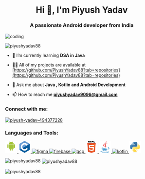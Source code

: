 <h1 align="center">Hi 👋, I'm Piyush Yadav</h1>
<h3 align="center">A passionate Android developer from India</h3>
<img align="center" alt="coding" width="400" src="https://camo.githubusercontent.com/cae12fddd9d6982901d82580bdf321d81fb299141098ca1c2d4891870827bf17/68747470733a2f2f6d69726f2e6d656469756d2e636f6d2f6d61782f313336302f302a37513379765349765f7430696f4a2d5a2e676966">

<p align="left"> <img src="https://komarev.com/ghpvc/?username=piyushyadav88&label=Profile%20views&color=0e75b6&style=flat" alt="piyushyadav88" /> </p>

- 🌱 I’m currently learning **DSA in Java**

- 👨‍💻 All of my projects are available at [https://github.com/PiyushYadav88?tab=repositories](https://github.com/PiyushYadav88?tab=repositories)

- 💬 Ask me about **Java , Kotlin and Android Development**

- 📫 How to reach me **piyushyadav9096@gmail.com**

<h3 align="left">Connect with me:</h3>
<p align="left">
<a href="https://linkedin.com/in/piyush-yadav-494377228" target="blank"><img align="center" src="https://raw.githubusercontent.com/rahuldkjain/github-profile-readme-generator/master/src/images/icons/Social/linked-in-alt.svg" alt="piyush-yadav-494377228" height="30" width="40" /></a>
</p>

<h3 align="left">Languages and Tools:</h3>
<p align="left"> <a href="https://developer.android.com" target="_blank" rel="noreferrer"> <img src="https://raw.githubusercontent.com/devicons/devicon/master/icons/android/android-original-wordmark.svg" alt="android" width="40" height="40"/> </a> <a href="https://www.cprogramming.com/" target="_blank" rel="noreferrer"> <img src="https://raw.githubusercontent.com/devicons/devicon/master/icons/c/c-original.svg" alt="c" width="40" height="40"/> </a> <a href="https://www.figma.com/" target="_blank" rel="noreferrer"> <img src="https://www.vectorlogo.zone/logos/figma/figma-icon.svg" alt="figma" width="40" height="40"/> </a> <a href="https://firebase.google.com/" target="_blank" rel="noreferrer"> <img src="https://www.vectorlogo.zone/logos/firebase/firebase-icon.svg" alt="firebase" width="40" height="40"/> </a> <a href="https://cloud.google.com" target="_blank" rel="noreferrer"> <img src="https://www.vectorlogo.zone/logos/google_cloud/google_cloud-icon.svg" alt="gcp" width="40" height="40"/> </a> <a href="https://www.w3.org/html/" target="_blank" rel="noreferrer"> <img src="https://raw.githubusercontent.com/devicons/devicon/master/icons/html5/html5-original-wordmark.svg" alt="html5" width="40" height="40"/> </a> <a href="https://www.java.com" target="_blank" rel="noreferrer"> <img src="https://raw.githubusercontent.com/devicons/devicon/master/icons/java/java-original.svg" alt="java" width="40" height="40"/> </a> <a href="https://kotlinlang.org" target="_blank" rel="noreferrer"> <img src="https://www.vectorlogo.zone/logos/kotlinlang/kotlinlang-icon.svg" alt="kotlin" width="40" height="40"/> </a> <a href="https://www.python.org" target="_blank" rel="noreferrer"> <img src="https://raw.githubusercontent.com/devicons/devicon/master/icons/python/python-original.svg" alt="python" width="40" height="40"/> </a> </p>

<p><img align="left" src="https://github-readme-stats.vercel.app/api/top-langs?username=piyushyadav88&show_icons=true&locale=en&layout=compact" alt="piyushyadav88" /></p>

<p>&nbsp;<img align="center" src="https://github-readme-stats.vercel.app/api?username=piyushyadav88&show_icons=true&locale=en" alt="piyushyadav88" /></p>

<p><img align="center" src="https://github-readme-streak-stats.herokuapp.com/?user=piyushyadav88&" alt="piyushyadav88" /></p>

